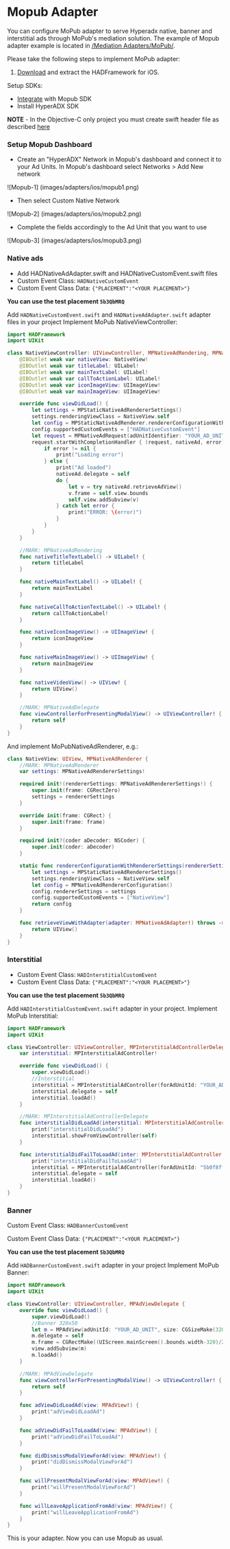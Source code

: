 # Mopub Adapter

You can configure MoPub adapter to serve Hyperadx native, banner and interstitial ads through MoPub's mediation solution. The example of  Mopub adapter example is located in
[ /Mediation Adapters/MoPub/](https://github.com/hyperads/ios-sdk/tree/master/Mediation%20adapters/MoPub).

Please take the following steps to implement MoPub adapter: 

1. [Download](https://github.com/hyperads/ios-sdk/releases) and extract the HADFramework for iOS.



Setup SDKs:

* [Integrate](https://github.com/mopub/mopub-ios-sdk/wiki/Manual-Native-Ads-Integration-for-iOS) with Mopub SDK
* Install HyperADX SDK

**NOTE** - In the Objective-C only project you must create swift header file as described [here](http://stackoverflow.com/questions/24102104/how-to-import-swift-code-to-objective-c)

### Setup Mopub Dashboard

* Create an "HyperADX" Network in Mopub's dashboard and connect it to your Ad Units. In Mopub's dashboard select Networks > Add New network

![Mopub-1]
(images/adapters/ios/mopub1.png)

* Then select Custom Native Network

![Mopub-2]
(images/adapters/ios/mopub2.png)

* Complete the fields accordingly to the Ad Unit that you want to use

![Mopub-3]
(images/adapters/ios/mopub3.png)

### Native ads

* Add HADNativeAdAdapter.swift and HADNativeCustomEvent.swift files
* Custom Event Class: `HADNativeCustomEvent`
* Custom Event Class Data: `{"PLACEMENT":"<YOUR PLACEMENT>"}`

**You can use the test placement `5b3QbMRQ`**

Add `HADNativeCustomEvent.swift` and `HADNativeAdAdapter.swift` adapter files in your project
Implement MoPub NativeViewController:

```swift
import HADFramework
import UIKit

class NativeViewController: UIViewController, MPNativeAdRendering, MPNativeAdDelegate {
    @IBOutlet weak var nativeView: NativeView!
    @IBOutlet weak var titleLabel: UILabel!
    @IBOutlet weak var mainTextLabel: UILabel!
    @IBOutlet weak var callToActionLabel: UILabel!
    @IBOutlet weak var iconImageView: UIImageView!
    @IBOutlet weak var mainImageView: UIImageView!

    override func viewDidLoad() {
        let settings = MPStaticNativeAdRendererSettings()
        settings.renderingViewClass = NativeView.self
        let config = MPStaticNativeAdRenderer.rendererConfigurationWithRendererSettings(settings)
        config.supportedCustomEvents = ["HADNativeCustomEvent"]
        let request = MPNativeAdRequest(adUnitIdentifier: "YOUR_AD_UNIT", rendererConfigurations: [config])
        request.startWithCompletionHandler { (request, nativeAd, error) in
            if error != nil {
                print("Loading error")
            } else {
                print("Ad loaded")
                nativeAd.delegate = self
                do {
                    let v = try nativeAd.retrieveAdView()
                    v.frame = self.view.bounds
                    self.view.addSubview(v)
                } catch let error {
                    print("ERROR: \(error)")
                }
            }
        }
    }

    //MARK: MPNativeAdRendering
    func nativeTitleTextLabel() -> UILabel! {
        return titleLabel
    }

    func nativeMainTextLabel() -> UILabel! {
        return mainTextLabel
    }

    func nativeCallToActionTextLabel() -> UILabel! {
        return callToActionLabel!
    }

    func nativeIconImageView() -> UIImageView! {
        return iconImageView
    }

    func nativeMainImageView() -> UIImageView! {
        return mainImageView
    }

    func nativeVideoView() -> UIView! {
        return UIView()
    }

    //MARK: MPNativeAdDelegate
    func viewControllerForPresentingModalView() -> UIViewController! {
        return self
    }
}
```

And implement MoPubNativeAdRenderer, e.g.:

```swift
class NativeView: UIView, MPNativeAdRenderer {
    //MARK: MPNativeAdRenderer
    var settings: MPNativeAdRendererSettings!

    required init!(rendererSettings: MPNativeAdRendererSettings!) {
        super.init(frame: CGRectZero)
        settings = rendererSettings
    }

    override init(frame: CGRect) {
        super.init(frame: frame)
    }

    required init?(coder aDecoder: NSCoder) {
        super.init(coder: aDecoder)
    }

    static func rendererConfigurationWithRendererSettings(rendererSettings: MPNativeAdRendererSettings!) -> MPNativeAdRendererConfiguration! {
        let settings = MPStaticNativeAdRendererSettings()
        settings.renderingViewClass = NativeView.self
        let config = MPNativeAdRendererConfiguration()
        config.rendererSettings = settings
        config.supportedCustomEvents = ["NativeView"]
        return config
    }

    func retrieveViewWithAdapter(adapter: MPNativeAdAdapter!) throws -> UIView {
        return UIView()
    }
}
```

### Interstitial

* Custom Event Class: `HADInterstitialCustomEvent`
* Custom Event Class Data: `{"PLACEMENT":"<YOUR PLACEMENT>"}`

**You can use the test placement `5b3QbMRQ`**

Add `HADInterstitialCustomEvent.swift` adapter in your project. Implement MoPub Interstitial:

```swift
import HADFramework
import UIKit

class ViewController: UIViewController, MPInterstitialAdControllerDelegate {
    var interstitial: MPInterstitialAdController!

    override func viewDidLoad() {
        super.viewDidLoad()
        //Interstitial
        interstitial = MPInterstitialAdController(forAdUnitId: "YOUR_AD_UNIT")
        interstitial.delegate = self
        interstitial.loadAd()
    }

    //MARK: MPInterstitialAdControllerDelegate
    func interstitialDidLoadAd(interstitial: MPInterstitialAdController!) {
        print("interstitialDidLoadAd")
        interstitial.showFromViewController(self)
    }

    func interstitialDidFailToLoadAd(inter: MPInterstitialAdController!) {
        print("interstitialDidFailToLoadAd")
        interstitial = MPInterstitialAdController(forAdUnitId: "5b0f8ff979a840b4928ca7fd14ec82e7")
        interstitial.delegate = self
        interstitial.loadAd()
    }
}
```

### Banner

Custom Event Class: `HADBannerCustomEvent`

Custom Event Class Data: `{"PLACEMENT":"<YOUR PLACEMENT>"}`

**You can use the test placement `5b3QbMRQ`**

Add `HADBannerCustomEvent.swift` adapter in your project
Implement MoPub Banner:

```swift
import HADFramework
import UIKit

class ViewController: UIViewController, MPAdViewDelegate {
    override func viewDidLoad() {
        super.viewDidLoad()
        //Banner 320x50
        let m = MPAdView(adUnitId: "YOUR_AD_UNIT", size: CGSizeMake(320, 50))
        m.delegate = self
        m.frame = CGRectMake((UIScreen.mainScreen().bounds.width-320)/2, 100, 320, 50)
        view.addSubview(m)
        m.loadAd()
    }

    //MARK: MPAdViewDelegate
    func viewControllerForPresentingModalView() -> UIViewController! {
        return self
    }

    func adViewDidLoadAd(view: MPAdView!) {
        print("adViewDidLoadAd")
    }

    func adViewDidFailToLoadAd(view: MPAdView!) {
        print("adViewDidFailToLoadAd")
    }

    func didDismissModalViewForAd(view: MPAdView!) {
        print("didDismissModalViewForAd")
    }

    func willPresentModalViewForAd(view: MPAdView!) {
        print("willPresentModalViewForAd")
    }

    func willLeaveApplicationFromAd(view: MPAdView!) {
        print("willLeaveApplicationFromAd")
    }
}
```

This is your adapter. Now you can use Mopub as usual.
